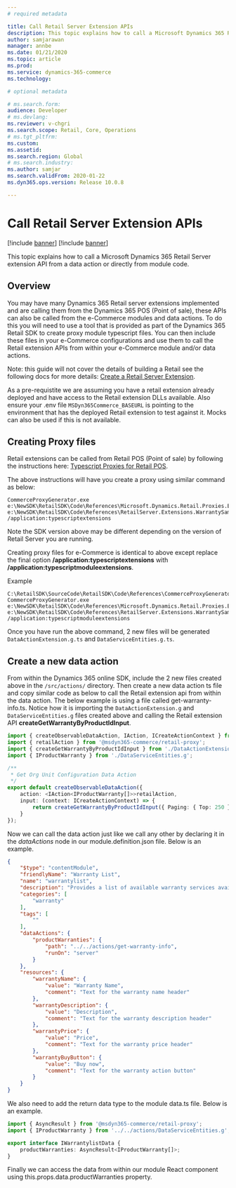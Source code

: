 ```yaml
---
# required metadata

title: Call Retail Server Extension APIs
description: This topic explains how to call a Microsoft Dynamics 365 Retail Server extension API from a data action or directly from module code.
author: samjarawan
manager: annbe
ms.date: 01/21/2020
ms.topic: article
ms.prod: 
ms.service: dynamics-365-commerce
ms.technology: 

# optional metadata

# ms.search.form: 
audience: Developer
# ms.devlang: 
ms.reviewer: v-chgri
ms.search.scope: Retail, Core, Operations
# ms.tgt_pltfrm: 
ms.custom: 
ms.assetid: 
ms.search.region: Global
# ms.search.industry: 
ms.author: samjar
ms.search.validFrom: 2020-01-22
ms.dyn365.ops.version: Release 10.0.8

---
```

# Call Retail Server Extension APIs

[!include [banner](../includes/preview-banner.md)]
[!include [banner](../includes/banner.md)]

This topic explains how to call a Microsoft Dynamics 365 Retail Server extension API from a data action or directly from module code.

## Overview
You may have many Dynamics 365 Retail server extensions implemented and are calling them from the Dynamics 365 POS (Point of sale), these APIs can also be called from the e-Commerce modules and data actions.  To do this you will need to use a tool that is provided as part of the Dynamics 365 Retail SDK to create proxy module typescript files.  You can then include these files in your e-Commerce configurations and use them to call the Retail extension APIs from within your e-Commerce module and/or data actions.

Note: this guide will not cover the details of building a Retail see the following docs for more details: [Create a Retail Server Extension](https://docs.microsoft.com/en-us/dynamics365/retail/dev-itpro/retail-server-extension).

As a pre-requistite we are assuming you have a retail extension already deployed and have access to the Retail extension DLLs available. Also ensure your .env file `MSDyn365Commerce_BASEURL` is pointing to the environment that has the deployed Retail extension to test against it.  Mocks can also be used if this is not available.

## Creating Proxy files
Retail extensions can be called from Retail POS (Point of sale) by following the instructions here: [Typescript Proxies for Retail POS](https://docs.microsoft.com/en-us/dynamics365/retail/dev-itpro/typescript-proxy-retail-pos).

The above instructions will have you create a proxy using similar command as below:
 
```C:\RetailSDK\SourceCode\RetailSDK\Code\References\CommerceProxyGenerator.10.9.19281.3\tools>
CommerceProxyGenerator.exe e:\NewSDK\RetailSDK\Code\References\Microsoft.Dynamics.Retail.Proxies.ExtensionsGenerator.9.18.19315.4\build\Microsoft.Dynamics.Retail.RetailServerLibrary.dll e:\NewSDK\RetailSDK\Code\References\RetailServer.Extensions.WarrantySample.dll /application:typescriptextensions
```

Note the SDK version above may be different depending on the version of Retail Server you are running.

Creating proxy files for e-Commerce is identical to above except replace the final option **/application:typescriptextensions** with **/application:typescriptmoduleextensions**.

Example
```
C:\RetailSDK\SourceCode\RetailSDK\Code\References\CommerceProxyGenerator.10.9.19281.3\tools>
CommerceProxyGenerator.exe e:\NewSDK\RetailSDK\Code\References\Microsoft.Dynamics.Retail.Proxies.ExtensionsGenerator.9.18.19315.4\build\Microsoft.Dynamics.Retail.RetailServerLibrary.dll e:\NewSDK\RetailSDK\Code\References\RetailServer.Extensions.WarrantySample.dll /application:typescriptmoduleextensions
```
Once you have run the above command, 2 new files will be generated `DataActionExtension.g.ts` and `DataServiceEntities.g.ts`.

## Create a new data action 
From within the Dynamics 365 online SDK, include the 2 new files created above in the `/src/actions/` directory.  Then create a new data action ts file and copy similar code as below to call the Retail extension api from within the data action.  The below example is using a file called get-warranty-info.ts.  Notice how it is importing the `DataActionExtension.g` and `DataServiceEntities.g` files created above and calling the Retail extension API **createGetWarrantyByProductIdInput**.

```typescript
import { createObservableDataAction, IAction, ICreateActionContext } from '@msdyn365-commerce/core';
import { retailAction } from '@msdyn365-commerce/retail-proxy';
import { createGetWarrantyByProductIdInput } from './DataActionExtension.g';
import { IProductWarranty } from './DataServiceEntities.g';

/**
 * Get Org Unit Configuration Data Action
 */
export default createObservableDataAction({
    action: <IAction<IProductWarranty[]>>retailAction,
    input: (context: ICreateActionContext) => {
        return createGetWarrantyByProductIdInput({ Paging: { Top: 250 } }, '12345');
    }
});
```

Now we can call the data action just like we call any other by declaring it in the *dataActions* node in our module.definition.json file.  Below is an example.

```json
{
    "$type": "contentModule",
    "friendlyName": "Warranty List",
    "name": "warrantylist",
    "description": "Provides a list of available warranty services available for purchase.",
    "categories": [
        "warranty"
    ],
    "tags": [
        ""
    ],
    "dataActions": {
        "productWarranties": {
            "path": "../../actions/get-warranty-info",
            "runOn": "server"
        }
    },
    "resources": {
        "warrantyName": {
            "value": "Warranty Name",
            "comment": "Text for the warranty name header"
        },
        "warrantyDescription": {
            "value": "Description",
            "comment": "Text for the warranty description header"
        },
        "warrantyPrice": {
            "value": "Price",
            "comment": "Text for the warranty price header"
        },
        "warrantyBuyButton": {
            "value": "Buy now",
            "comment": "Text for the warranty action button"
        }
    }
}
```

We also need to add the return data type to the module data.ts file.  Below is an example.

```typescript
import { AsyncResult } from '@msdyn365-commerce/retail-proxy';
import { IProductWarranty } from '../../actions/DataServiceEntities.g';

export interface IWarrantylistData {
    productWarranties: AsyncResult<IProductWarranty[]>;
}
```

Finally we can access the data from within our module React component using this.props.data.productWarranties property.





